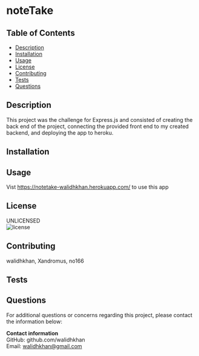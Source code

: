 # noteTake

## Table of Contents
- [Description](#Description)
- [Installation](#Installation)
- [Usage](#Usage)
- [License](#License)
- [Contributing](#Contributing)
- [Tests](#Tests)
- [Questions](#Questions)

<div id='Desciption'/>

## Description
This project was the challenge for Express.js and consisted of creating the back end of the project, connecting the provided front end to my created backend, and deploying the app to heroku.

<div id='Installation'/>

## Installation


<div id='Usage'/>

## Usage
Vist https://notetake-walidhkhan.herokuapp.com/ to use this app

<div id='License'/>

## License       
UNLICENSED  
![license](https://img.shields.io/badge/license-UNLICENSED-green.svg)

<div id='Contributing'/>

## Contributing
walidhkhan, Xandromus, no166 

<div id='Tests'/>

## Tests


<div id='Questions'/>

## Questions
For additional questions or concerns regarding this project, please contact the information below:

**Contact information**  
GitHub: github.com/walidhkhan  
Email: walidhkhan@gmail.com